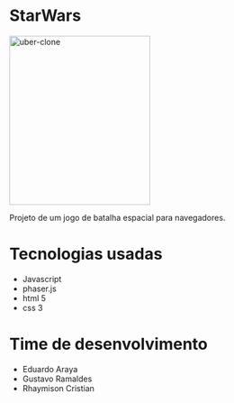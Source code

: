 # StarWars

<div>
<img class="wp-image-thumb img-responsive minha-classe" src="https://i.ibb.co/Ks2xr0Z/space1.jpg" width="250" height="300" alt="uber-clone" />
</div>

Projeto de um jogo de batalha espacial para navegadores.

# Tecnologias usadas

- Javascript
- phaser.js
- html 5
- css 3

# Time de desenvolvimento

- Eduardo Araya
- Gustavo Ramaldes
- Rhaymison Cristian
